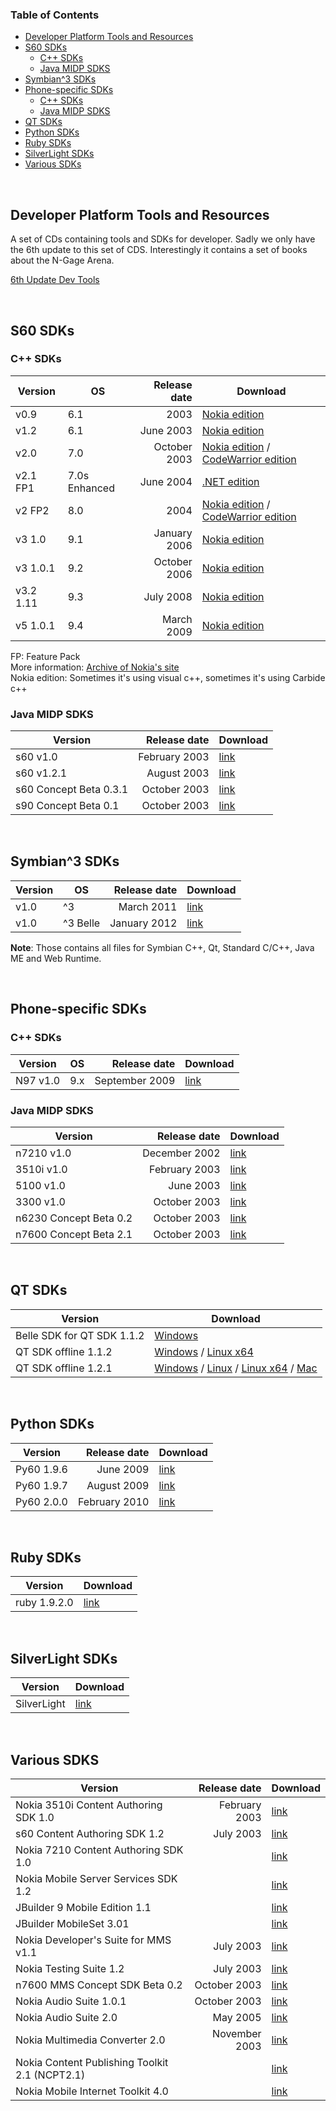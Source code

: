 ### Table of Contents		

<div id="tocs" markdown="1">

* [Developer Platform Tools and Resources](#developer-platform-tools-and-resources)		
* [S60 SDKs](#s60-sdks)		
  * [C++ SDKs](#c-sdks)		
  * [Java MIDP SDKS](#java-midp-sdks)  	
* [Symbian^3 SDKs](symbian3-sdks)	  
* [Phone-specific SDKs](#phone-specific-sdks)		
  * [C++ SDKs](#c-sdks-1)		
  * [Java MIDP SDKS](#java-midp-sdks-1)		
* [QT SDKs](#qt-sdks)
* [Python SDKs](#python-sdks)
* [Ruby SDKs](#ruby-sdks)
* [SilverLight SDKs](#silverlight-sdks)
* [Various SDKs](#various-sdks)

</div>

<br>

## Developer Platform Tools and Resources

A set of CDs containing tools and SDKs for developer. Sadly we only have the 6th update to this set of CDS. Interestingly it contains a set of books about the N-Gage Arena.

[6th Update Dev Tools](https://mega.nz/#!PxhA3JzT!RC1bXMbIvFsO3qeee2F22f5cvJLywUsn1uN3sKAa0pc)

<br>

## S60 SDKs

### C++ SDKs

| Version   | OS            | Release date  | Download |
|-----------|---------------|--------------:|----------|
| v0.9      | 6.1           | 2003          | [Nokia edition](http://www.mediafire.com/download/18n6wo75k0svknt/_s60+0.9+sdk.zip) | 
| v1.2      | 6.1           | June 2003     | [Nokia edition](https://mega.nz/#!Tw4V3ILJ!hLaHP33Yt6X2W0wOrIRoHYmBwAtkYWfDIqk5H3Fj6xk) |
| v2.0      | 7.0           | October 2003     | [Nokia edition](https://mega.nz/#!u9dVmQDJ!34pWgQznbgcI93BiNE9yxA8tLjr7jNBuirCGNMp0GGg) / [CodeWarrior edition](https://mega.nz/#!H1NQFQbA!AyU-V09H0_Gfsnc9tprnLZHrInbA3Yq5-LXD4jE5UjU) |
| v2.1 FP1  | 7.0s Enhanced | June 2004     | [.NET edition](http://www.mediafire.com/download/87ul661njioxzx7/S60_SDK_2_1_NET.zip) | 
| v2 FP2    | 8.0           | 2004          | [Nokia edition](http://www.mediafire.com/download/6ktbu177ehnfi8m/s60_2nd_fp2_sdk_msb.zip) / [CodeWarrior edition](https://mega.co.nz/#!dRZC1QDQ!jkjYA5aMv8uPc3H7gR37XLbkD_Istm62skstwzIiPec) |
| v3 1.0    | 9.1           | January 2006  | [Nokia edition](http://www.mediafire.com/download/kc94rnlrrs1wh90/S60_3rd_SDK_v1.0.zip) | 
| v3 1.0.1  | 9.2           | October 2006  | [Nokia edition](http://www.mediafire.com/download/9uc7fjb2ynmxlud/s60v3.1_SDK.zip) | 
| v3.2 1.11 | 9.3           | July 2008     | [Nokia edition](https://mega.nz/#!34lDkYiI!6N7vzXNWNKwizi6o7ZEfWSVFLTK442kOaE8ig6M1orA) | 
| v5 1.0.1  | 9.4           | March 2009    | [Nokia edition](http://www.mediafire.com/download/mbahmx9nyry45vj/S60_5th_SDK_ASP_v1.0.1.zip) |

FP: Feature Pack  
More information: [Archive of Nokia's site](http://web.archive.org/web/20050828073141/http://www.symbian.com/developer/sdks.asp)  
Nokia edition: Sometimes it's using visual c++, sometimes it's using Carbide c++

### Java MIDP SDKS

| Version    | Release date  | Download |
|------------|--------------:|----------|
| s60 v1.0   | February 2003 | [link](https://mega.nz/#!TsUwSDID!NhCQDqF-rLTQAj4mLRl_VfwSa1oI2pYet2nE3UvM38c) |
| s60 v1.2.1 | August 2003   | [link](https://mega.nz/#!X41j1bLS!dSXAIXpADo0tn6vSqJ07awC2IXfbxQtuj1nC9HrSCD4) |
| s60 Concept Beta 0.3.1 | October 2003   | [link](https://mega.nz/#!DxN23a6Q!uCcIl3899FWsC8jEa4aYgG9RQHpg5ocav-4KmZj6SOE) |
| s90 Concept Beta 0.1   | October 2003   | [link](https://mega.nz/#!7xM0HK6B!j8rViLGum8QBaGPOpZuKKCyVKyhPElWa6Da2UYlSC8I) |

<br>

## Symbian^3 SDKs


| Version    | OS            | Release date  | Download |
|------------|---------------|--------------:|----------|
| v1.0       | ^3            | March 2011    | [link](https://mega.nz/#!X5thgBwC!7zDVy5EkFK_HRKW8fQ3zOuTTz_g08SRkt_-V8cVLSdg) |
| v1.0       | ^3 Belle      | January 2012  | [link](https://mega.nz/#!D5tlhSoD!Gvd4j9w_ike4ufWgzzRTuSDz53XRjMtSVwGe72RkiS4) |

**Note**: Those contains all files for Symbian C++, Qt, Standard C/C++, Java ME and Web Runtime.

<br>

## Phone-specific SDKs

### C++ SDKs

| Version    | OS            | Release date  | Download |
|------------|---------------|--------------:|----------|
| N97 v1.0   | 9.x           | September 2009| [link](https://mega.nz/#!Sp0DGArA!WyWyK6icx84plaYJqZAKSJt3_jSwY6PbRnwpvTHU8VE) |

### Java MIDP SDKS

| Version    | Release date  | Download |
|------------|--------------:|----------|
| n7210 v1.0   | December 2002   | [link](https://mega.nz/#!7tFHHIgT!5-jgcGNNAy1LJxdZRufPA3XH5qDsU8XJKQqyKzXuebM) |
| 3510i v1.0   | February 2003   | [link](https://mega.nz/#!61lgTT5J!M2L2Mn524RbY_6dOQJvGO6XrX43wKztQMd4QJcskO4E) |
| 5100 v1.0 | June 2003   | [link](https://mega.nz/#!a5UXzT4I!WHQwZGlPLODVGC5iIxg8l6Fm1_dQ8UbGwe_-hOrxOQc) |
| 3300 v1.0 | October 2003   | [link](https://mega.nz/#!jxdEQZoJ!t4xlZz2PGJzXxAPUDxDp41e8rT7lzppfvCmnFUS1-uc) |
| n6230 Concept Beta 0.2   | October 2003   | [link](https://mega.nz/#!jlEFkIiZ!aVtbUZASwKphTtILYnqm_18msGj8jNrns_IsKjbA-bw) |
| n7600 Concept Beta 2.1   | October 2003   | [link](https://mega.nz/#!yp0BiSiZ!9N5xP3pfvw7vcJNS7-0Tc08kBnwVODEbkWRFFGz43pM) |

<br>

## QT SDKs

| Version                | Download |
|------------------------|----------|
| Belle SDK for QT SDK 1.1.2   | [Windows](https://mega.nz/#!e4l13ZiY!OfoRebQTVHh7K0b-YjHe-rwynpkaE5uM8TS0-QZWaAg) |
| QT SDK offline 1.1.2   | [Windows](https://mega.nz/#!3tsRDIoC!H3DM4tmChM-XQ1dMUSOnZ46wCaJsskfgXQrHazQBTp8) / [Linux x64](https://mega.nz/#!ax1HEABA!SLWZ_7Lg1_IFnF6ktJAOCjSwOY22buAGWHjEDYE260Y) |
| QT SDK offline 1.2.1   | [Windows](https://mega.nz/#!Kok32TSS!7Q_EErtjG8BmD0uhep3yt8m9UpfkUoLkwyWvyI6IVyg) / [Linux](https://mega.nz/#!uhdH3ZwY!0pesddzT0JLfUFdnVtGIjgBT8pI5K3WYDqOskFJHuQA) / [Linux x64](https://mega.nz/#!alk3RTRQ!ra5IDnayuSsdnSWruuxkviG-QoYvNT0S4ejwQALAlJ8) / [Mac](https://mega.nz/#!SolWVALJ!uOs2SbPrcRF-5U84mlTIzYQ8Ys1TGsT92X-vYV132qU) |

<br>

## Python SDKs

| Version    | Release date  | Download |
|------------|--------------:|----------|
| Py60 1.9.6 |      June 2009| [link](https://mega.nz/#!fsVW2ZaR!jXqGhUT_LZQlXcnubqidsNBr_5vkU38X9TOZtUEWwXo) |
| Py60 1.9.7 |    August 2009| [link](https://mega.nz/#!f4dAmDTJ!6qltk2MIh_S07WmZO7NqNSalaaYLtkZAXpEg_v0LZWs) |
| Py60 2.0.0 |  February 2010| [link](https://mega.nz/#!r9N0kLIL!fW5u-eUdWR_j_SxscNIzoMYRKtWIp_z3KjQSboKOQHY) |

<br>

## Ruby SDKs

| Version      | Download |
|--------------|----------|
| ruby 1.9.2.0 | [link](https://mega.nz/#!TsM1CZJA!K71p63AVWTwZW_FRoagRLbiuTBnOnS3iabbVmDqdrqg) |

<br>

## SilverLight SDKs

| Version      | Download |
|--------------|----------|
| SilverLight | [link](https://mega.nz/#!StE0QIZI!Ib6RLd9718zsPvVwAp6kTCyQcK8WPKdZ6JZ5ML6Fawo) |

<br>

## Various SDKS

| Version    | Release date  | Download |
|------------|--------------:|----------|
| Nokia 3510i Content Authoring SDK 1.0 | February 2003 | [link](https://mega.nz/#!CgEiGT7A!EN5Mmk1q4uSX0pKfdpQV_Kxck3I7fjO_83SIDZnhT2I)|
| s60 Content Authoring SDK 1.2 | July 2003 | [link](https://mega.nz/#!i1FwnJzS!3-RYBCVkFoxQyQ6DooJLuDzJO332TvjrfZJqqibuQXk) |
| Nokia 7210 Content Authoring SDK 1.0 |  | [link](https://mega.nz/#!n5Uh2ATY!9DwaNlYVEOW1VQ2U_kNgPmTuxgGrE6eXlO_sflSsuuE)|
| Nokia Mobile Server Services SDK 1.2 | | [link](https://mega.nz/#!S58yGLJY!_M3hiFYEbmU6LoJug3bJrwwUOg8FnuTOp7PgtIex_fA) |
| JBuilder 9 Mobile Edition 1.1 | | [link](https://mega.nz/#!Os83mTKC!lRuAp6sL6sRCZ4081kTraYG6xx6d1Cejw7Pb9FrxhOs) |
| JBuilder MobileSet 3.01 | | [link](https://mega.nz/#!KxNVwSgT!nr9UahYCVgub6x81Z371b05zp9iLvAo-qoi7vffjMFQ)|
| Nokia Developer's Suite for MMS v1.1 | July 2003 | [link](https://mega.nz/#!OsthhSTB!_PqkP9nnm-AXoQou7TFEuujBnqAxtBBBxd01xbMHH7Y)|
| Nokia Testing Suite 1.2 | July 2003 | [link](https://mega.nz/#!WtMkmRoL!cO6lUsFWBiMYuIkuXFHO8ztlnhWDdevxjEc0XeBE3Nw)|
| n7600 MMS Concept SDK Beta 0.2 | October 2003 | [link](https://mega.nz/#!q1E2VBTR!5yUUFWdUmQrgpXamW0lJ8Db83gFdUq9ZA15xN1UpGZA)|
| Nokia Audio Suite 1.0.1 | October 2003 | [link](https://mega.nz/#!OsFFHYIJ!-N3P0iOb8e2bPrBcFJCqma1TBQOcBmWXfItlU1ds4CU)|
| Nokia Audio Suite 2.0   | May 2005     | [link](https://mega.nz/#!DkUBRCDB!9v1Cb0uJguKYQM26p5xj3yR21fsRT7Qeb0uK8kJM95s)
| Nokia Multimedia Converter 2.0 | November 2003| [link](https://mega.nz/#!HhEDXIZB!6NeCjHcbu8fxfdwE1KjVndF77fdkHEkZUDjOoWenPzI)|
| Nokia Content Publishing Toolkit 2.1 (NCPT2.1) | | [link](https://mega.nz/#!2hEAxZAS!JSw3ZvXQKXDgvVe6TUTc9El17n1rJa5PL6EEE1itjsw)|
| Nokia Mobile Internet Toolkit 4.0| | [link](https://mega.nz/#!ewd1UJoT!BxZFjuzP1nUFT5spI9xcLaughPTPVPYR44Iegsy-_xc)|
